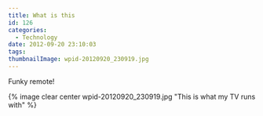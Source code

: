 ```yaml
---
title: What is this
id: 126
categories:
  - Technology
date: 2012-09-20 23:10:03
tags:
thumbnailImage: wpid-20120920_230919.jpg
---
```

Funky remote!
<!--more-->

{% image clear center wpid-20120920_230919.jpg "This is what my TV runs with" %}
